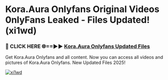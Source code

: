 # Kora.Aura Onlyfans Original Videos 0nlyFans Leaked - Files Updated! (xi1wd)

<h3>🔴 CLICK HERE 🌐==►► <a href="https://tinyurl.com/ehrbuxhb" rel="nofollow">Kora.Aura Onlyfans Updated Files</a></h3>

Get Kora.Aura Onlyfans and all content. Now you can access all videos and pictures of Kora.Aura Onlyfans. New Updated Files 2025!

[![xi1wd](https://i.imgur.com/lVYEuWS.gif)](https://tinyurl.com/ehrbuxhb)
